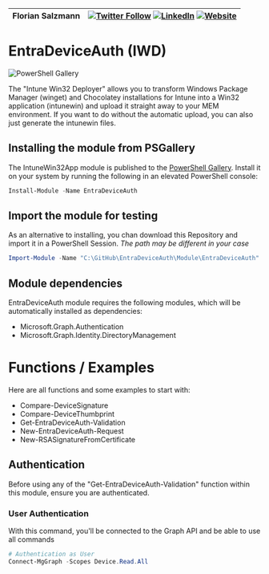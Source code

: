 |Florian Salzmann|[![Twitter Follow](https://img.shields.io/badge/Twitter-1DA1F2?style=for-the-badge&logo=twitter&logoColor=white)](https://twitter.com/FlorianSLZ/)  [![LinkedIn](https://img.shields.io/badge/LinkedIn-0077B5?style=for-the-badge&logo=linkedin&logoColor=white)](https://www.linkedin.com/in/fsalzmann/)  [![Website](https://img.shields.io/badge/website-000000?style=for-the-badge&logo=About.me&logoColor=white)](https://scloud.work/en/about)|
|----------------|-------------------------------|

# EntraDeviceAuth (IWD)
![PowerShell Gallery](https://img.shields.io/powershellgallery/dt/EntraDeviceAuth)

The "Intune Win32 Deployer" allows you to transform Windows Package Manager (winget) and Chocolatey installations for Intune into a Win32 application (intunewin) and upload it straight away to your MEM environment. If you want to do without the automatic upload, you can also just generate the intunewin files.

## Installing the module from PSGallery

The IntuneWin32App module is published to the [PowerShell Gallery](https://www.powershellgallery.com/packages/EntraDeviceAuth). 
Install it on your system by running the following in an elevated PowerShell console:
```PowerShell
Install-Module -Name EntraDeviceAuth
```

## Import the module for testing

As an alternative to installing, you chan download this Repository and import it in a PowerShell Session. 
*The path may be different in your case*
```PowerShell
Import-Module -Name "C:\GitHub\EntraDeviceAuth\Module\EntraDeviceAuth" -Verbose -Force
```

## Module dependencies

EntraDeviceAuth module requires the following modules, which will be automatically installed as dependencies:
- Microsoft.Graph.Authentication
- Microsoft.Graph.Identity.DirectoryManagement

# Functions / Examples

Here are all functions and some examples to start with:

- Compare-DeviceSignature
- Compare-DeviceThumbprint
- Get-EntraDeviceAuth-Validation
- New-EntraDeviceAuth-Request
- New-RSASignatureFromCertificate


## Authentication
Before using any of the "Get-EntraDeviceAuth-Validation" function within this module, ensure you are authenticated. 

### User Authentication
With this command, you'll be connected to the Graph API and be able to use all commands
```PowerShell
# Authentication as User
Connect-MgGraph -Scopes Device.Read.All

```

